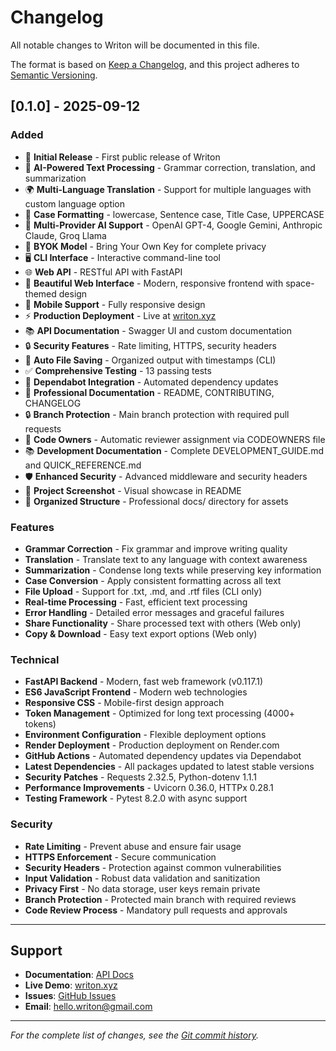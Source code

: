 # Changelog

All notable changes to Writon will be documented in this file.

The format is based on [Keep a Changelog](https://keepachangelog.com/en/1.0.0/),
and this project adheres to [Semantic Versioning](https://semver.org/spec/v2.0.0.html).

## [0.1.0] - 2025-09-12

### Added
- 🎉 **Initial Release** - First public release of Writon
- 🧠 **AI-Powered Text Processing** - Grammar correction, translation, and summarization
- 🌍 **Multi-Language Translation** - Support for multiple languages with custom language option
- 📝 **Case Formatting** - lowercase, Sentence case, Title Case, UPPERCASE
- 🔄 **Multi-Provider AI Support** - OpenAI GPT-4, Google Gemini, Anthropic Claude, Groq Llama
- 🔑 **BYOK Model** - Bring Your Own Key for complete privacy
- 🖥️ **CLI Interface** - Interactive command-line tool
- 🌐 **Web API** - RESTful API with FastAPI
- 🎨 **Beautiful Web Interface** - Modern, responsive frontend with space-themed design
- 📱 **Mobile Support** - Fully responsive design
- ⚡ **Production Deployment** - Live at [writon.xyz](https://www.writon.xyz)
- 📚 **API Documentation** - Swagger UI and custom documentation
- 🔒 **Security Features** - Rate limiting, HTTPS, security headers
- 💾 **Auto File Saving** - Organized output with timestamps (CLI)
- ✅ **Comprehensive Testing** - 13 passing tests
- 🤖 **Dependabot Integration** - Automated dependency updates
- 📖 **Professional Documentation** - README, CONTRIBUTING, CHANGELOG
- 🔒 **Branch Protection** - Main branch protection with required pull requests
- 👥 **Code Owners** - Automatic reviewer assignment via CODEOWNERS file
- 📚 **Development Documentation** - Complete DEVELOPMENT_GUIDE.md and QUICK_REFERENCE.md
- 🛡️ **Enhanced Security** - Advanced middleware and security headers
- 📸 **Project Screenshot** - Visual showcase in README
- 📁 **Organized Structure** - Professional docs/ directory for assets

### Features
- **Grammar Correction** - Fix grammar and improve writing quality
- **Translation** - Translate text to any language with context awareness
- **Summarization** - Condense long texts while preserving key information
- **Case Conversion** - Apply consistent formatting across all text
- **File Upload** - Support for .txt, .md, and .rtf files (CLI only)
- **Real-time Processing** - Fast, efficient text processing
- **Error Handling** - Detailed error messages and graceful failures
- **Share Functionality** - Share processed text with others (Web only)
- **Copy & Download** - Easy text export options (Web only)

### Technical
- **FastAPI Backend** - Modern, fast web framework (v0.117.1)
- **ES6 JavaScript Frontend** - Modern web technologies
- **Responsive CSS** - Mobile-first design approach
- **Token Management** - Optimized for long text processing (4000+ tokens)
- **Environment Configuration** - Flexible deployment options
- **Render Deployment** - Production deployment on Render.com
- **GitHub Actions** - Automated dependency updates via Dependabot
- **Latest Dependencies** - All packages updated to latest stable versions
- **Security Patches** - Requests 2.32.5, Python-dotenv 1.1.1
- **Performance Improvements** - Uvicorn 0.36.0, HTTPx 0.28.1
- **Testing Framework** - Pytest 8.2.0 with async support

### Security
- **Rate Limiting** - Prevent abuse and ensure fair usage
- **HTTPS Enforcement** - Secure communication
- **Security Headers** - Protection against common vulnerabilities
- **Input Validation** - Robust data validation and sanitization
- **Privacy First** - No data storage, user keys remain private
- **Branch Protection** - Protected main branch with required reviews
- **Code Review Process** - Mandatory pull requests and approvals

---

## Support

- **Documentation**: [API Docs](https://www.writon.xyz/api-docs.html)
- **Live Demo**: [writon.xyz](https://www.writon.xyz)
- **Issues**: [GitHub Issues](https://github.com/writon-xyz/writon/issues)
- **Email**: hello.writon@gmail.com

---

*For the complete list of changes, see the [Git commit history](https://github.com/writon-xyz/writon/commits/main).*
